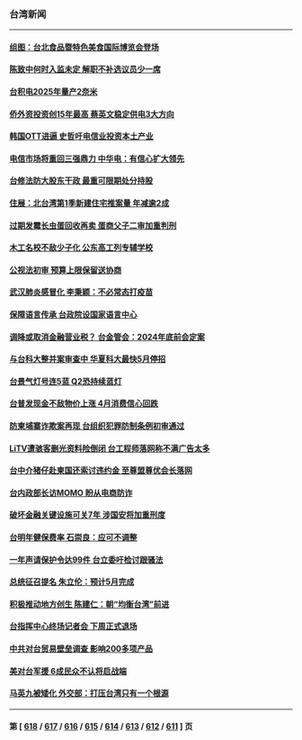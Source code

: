 ### 台湾新闻
---
#### [组图：台北食品暨特色美食国际博览会登场](../../pages/ncid1349361/n13983628.md) 
#### [陈致中何时入监未定 解职不补选议员少一席](../../pages/ncid1349361/n13982878.md) 
#### [台积电2025年量产2奈米](../../pages/ncid1349361/n13982912.md) 
#### [侨外资投资创15年最高 蔡英文稳定供电3大方向](../../pages/ncid1349361/n13982938.md) 
#### [韩国OTT进逼 史哲吁电信业投资本土产业](../../pages/ncid1349361/n13982916.md) 
#### [电信市场将重回三强鼎力 中华电：有信心扩大领先](../../pages/ncid1349361/n13982939.md) 
#### [台修法防大股东干政 最重可限期处分持股](../../pages/ncid1349361/n13982911.md) 
#### [住展：北台湾第1季新建住宅推案量 年减逾2成](../../pages/ncid1349361/n13982915.md) 
#### [过期发霉长虫蛋回收再卖 蛋商父子二审加重判刑](../../pages/ncid1349361/n13982940.md) 
#### [木工名校不敌少子化 公东高工列专辅学校](../../pages/ncid1349361/n13982914.md) 
#### [公视法初审 预算上限保留送协商](../../pages/ncid1349361/n13982918.md) 
#### [武汉肺炎感冒化 李秉颖：不必常态打疫苗](../../pages/ncid1349361/n13982917.md) 
#### [保障语言传承 台政院设国家语言中心](../../pages/ncid1349361/n13982908.md) 
#### [调降或取消金融营业税？ 台金管会：2024年底前会定案](../../pages/ncid1349361/n13982920.md) 
#### [与台科大整并案审查中 华夏科大最快5月停招](../../pages/ncid1349361/n13982919.md) 
#### [台景气灯号连5蓝 Q2恐持续蓝灯](../../pages/ncid1349361/n13982906.md) 
#### [台普发现金不敌物价上涨 4月消费信心回跌](../../pages/ncid1349361/n13982904.md) 
#### [防柬埔寨诈欺案再现 台组织犯罪防制条例初审通过](../../pages/ncid1349361/n13982874.md) 
#### [LiTV遭骇客删光资料险倒闭 台工程师落网称不满广告太多](../../pages/ncid1349361/n13982875.md) 
#### [台中介猪仔赴柬国还索讨违约金 至尊盟尊优会长落网](../../pages/ncid1349361/n13982876.md) 
#### [台内政部长访MOMO 盼从电商防诈](../../pages/ncid1349361/n13982883.md) 
#### [破坏金融关键设施可关7年 涉国安将加重刑度](../../pages/ncid1349361/n13982880.md) 
#### [台明年健保费率 石崇良：应可不调整](../../pages/ncid1349361/n13982839.md) 
#### [一年声请保护令达99件 台立委吁检讨跟骚法](../../pages/ncid1349361/n13982838.md) 
#### [总统征召提名 朱立伦：预计5月完成](../../pages/ncid1349361/n13982836.md) 
#### [积极推动地方创生 陈建仁：朝“均衡台湾”前进](../../pages/ncid1349361/n13982840.md) 
#### [台指挥中心终场记者会 下周正式退场](../../pages/ncid1349361/n13982786.md) 
#### [中共对台贸易壁垒调查 影响200多项产品](../../pages/ncid1349361/n13982746.md) 
#### [美对台军援 6成民众不认将启战端](../../pages/ncid1349361/n13982769.md) 
#### [马英九被矮化 外交部：打压台湾只有一个根源](../../pages/ncid1349361/n13982747.md) 

---
#### 第 [ [618](./618.md) / [617](./617.md) / [616](./616.md) / [615](./615.md) / [614](./614.md) / [613](./613.md) / [612](./612.md) / [611](./611.md) ] 页
